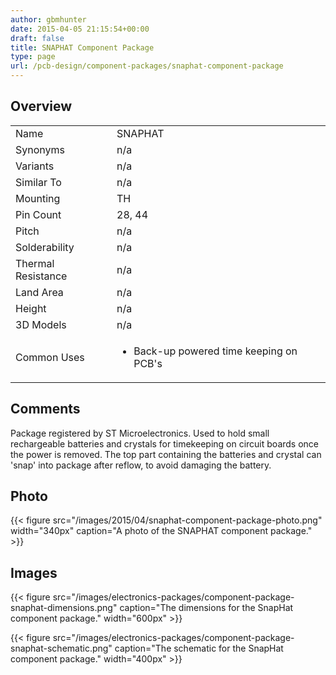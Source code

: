 ```yaml
---
author: gbmhunter
date: 2015-04-05 21:15:54+00:00
draft: false
title: SNAPHAT Component Package
type: page
url: /pcb-design/component-packages/snaphat-component-package
---
```


## Overview


<table>
<tbody>
<tr>
<td >Name
</td>

<td >SNAPHAT
</td>
</tr>
<tr >

<td >Synonyms
</td>

<td >n/a
</td>
</tr>
<tr >

<td >Variants
</td>

<td >n/a
</td>
</tr>
<tr >

<td >Similar To
</td>

<td >n/a
</td>
</tr>
<tr >

<td >Mounting
</td>

<td >TH
</td>
</tr>
<tr >

<td >Pin Count
</td>

<td >28, 44
</td>
</tr>
<tr >

<td >Pitch
</td>

<td >n/a
</td>
</tr>
<tr >

<td >Solderability
</td>

<td >n/a
</td>
</tr>
<tr >

<td >Thermal Resistance
</td>

<td >n/a
</td>
</tr>
<tr >

<td >Land Area
</td>

<td >n/a
</td>
</tr>
<tr >

<td >Height
</td>

<td >n/a
</td>
</tr>
<tr >

<td >3D Models
</td>

<td >n/a
</td>
</tr>
<tr >

<td >Common Uses
</td>

<td >



  * Back-up powered time keeping on PCB's


</td>
</tr>
</tbody>
</table>

## Comments

Package registered by ST Microelectronics. Used to hold small rechargeable batteries and crystals for timekeeping on circuit boards once the power is removed. The top part containing the batteries and crystal can 'snap' into package after reflow, to avoid damaging the battery.

## Photo

{{< figure src="/images/2015/04/snaphat-component-package-photo.png" width="340px" caption="A photo of the SNAPHAT component package."  >}}

## Images

{{< figure src="/images/electronics-packages/component-package-snaphat-dimensions.png" caption="The dimensions for the SnapHat component package."  width="600px" >}}

{{< figure src="/images/electronics-packages/component-package-snaphat-schematic.png" caption="The schematic for the SnapHat component package."  width="400px" >}}